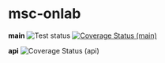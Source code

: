 # msc-onlab

<p float="left">
  <span style="font-weight:bold; color:black">main</span>
  <img src="https://github.com/neaxro/msc-onlab/actions/workflows/test-and-coverage-backend.yml/badge.svg" alt="Test status" />
  <a href="https://coveralls.io/github/neaxro/msc-onlab"><img src="https://coveralls.io/repos/github/neaxro/msc-onlab/badge.svg?branch=main" alt="Coverage Status (main)" /></a>
</p>

<p float="left">
  <span style="font-weight:bold; color:black;">api</span>
  <img src="https://coveralls.io/repos/github/neaxro/msc-onlab/badge.svg?branch=api" alt="Coverage Status (api)" />
</p>
